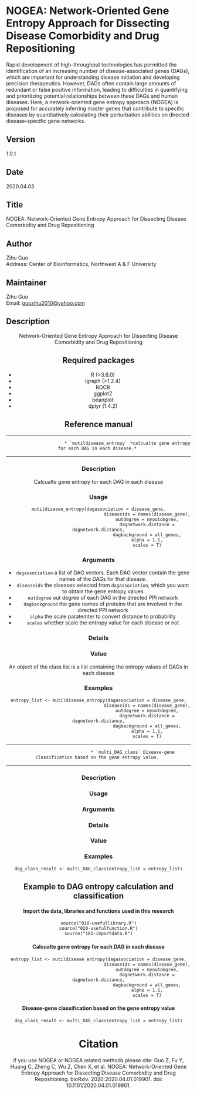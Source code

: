 # NOGEA: Network-Oriented Gene Entropy Approach for Dissecting Disease Comorbidity and Drug Repositioning
Rapid development of high-throughput technologies has permitted the identification of an increasing number of disease-associated genes (DAGs), which are important for understanding disease initiation and developing precision therapeutics. However, DAGs often contain large amounts of redundant or false positive information, leading to difficulties in quantifying and prioritizing potential relationships between these DAGs and human diseases. Here, a network-oriented gene entropy approach (NOGEA) is proposed for accurately inferring master genes that contribute to specific diseases by quantitatively calculating their perturbation abilities on directed disease-specific gene networks. 

## Version
1.0.1

## Date 
2020.04.03

## Title
NOGEA: Network-Oriented Gene Entropy Approach for Dissecting Disease Comorbidity and Drug Repositioning

## Author
Zihu Guo <br>
Address: Center of Bioinformatics, Northwest A & F University

## Maintainer
Zihu Guo <br>
Email: <guozihu2010@yahoo.com>

## Description
<center> Network-Oriented Gene Entropy Approach for Dissecting Disease Comorbidity and Drug Repositioning

## Required packages
- R (>3.6.0)
- igraph (>1.2.4)
- ROCR 
- ggplot2
- beanplot
- dplyr (1.4.2)

## Reference manual
------------------------------------------------------------------------------
                          * `mutildisease_entropy` *calcualte gene entropy for each DAG in each disease.* 

------------------------------------------------------------------------------
###  Description
Calcualte gene entropy for each DAG in each disease
###  Usage
```
mutildisease_entropy(dagassociation = disease_gene,
                                     diseaseids = names(disease_gene),
                                     outdegree = myoutdegree,
                                     dagnetwork.distance = dagnetwork.distance,
                                     dagbackground = all_genes,
                                     alpha = 1.1,
                                     scales = T)
```
     
###  Arguments
- `dagassociation` a list of DAG vectors. Each DAG vector contain the gene names of the DAGs for that disease.
- `diseaseids` the diseases selected from `dagassociation`, which you want to obtain the gene entropy values
- `outdegree` out degree of each DAG in the directed PPI network
- `dagbackground` the gene names of proteins that are involved in the directed PPI network
- `alpha` the scale paratemter to convert distance to probability
- `scales` whether scale the entropy value for each disease or not

###  Details

###  Value
An object of the class list is a list containing the entropy values of DAGs in each disease 

###  Examples
```
entropy_list <- mutildisease_entropy(dagassociation = disease_gene,
                                     diseaseids = names(disease_gene),
                                     outdegree = myoutdegree,
                                     dagnetwork.distance = dagnetwork.distance,
                                     dagbackground = all_genes,
                                     alpha = 1.1,
                                     scales = T)
```



------------------------------------------------------------------------------
                              * `multi_DAG_class` Disease-gene classification based on the gene entropy value. 

------------------------------------------------------------------------------
### Description 
### Usage 
### Arguments 
### Details 
### Value 
### Examples  
```
dag_class_result <- multi_DAG_class(entropy_list = entropy_list)
``` 


## Example to DAG entropy calculation and classification
#### Import the data, libraries and functions used in this research
```
source("010-usefullibrary.R")
source("020-usefulfunction.R")
source("101-importdata.R")
```

#### Calcualte gene entropy for each DAG in each disease
```
entropy_list <- mutildisease_entropy(dagassociation = disease_gene,
                                     diseaseids = names(disease_gene),
                                     outdegree = myoutdegree,
                                     dagnetwork.distance = dagnetwork.distance,
                                     dagbackground = all_genes,
                                     alpha = 1.1,
                                     scales = T)
```

#### Disease-gene classification based on the gene entropy value

```
dag_class_result <- multi_DAG_class(entropy_list = entropy_list)
```

# Citation
if you use NOGEA or NOGEA related methods please cite:
Guo Z, Fu Y, Huang C, Zheng C, Wu Z, Chen X, et al. NOGEA: Network-Oriented Gene Entropy Approach for Dissecting Disease Comorbidity and Drug Repositioning. bioRxiv. 2020:2020.04.01.019901. doi: 10.1101/2020.04.01.019901.
